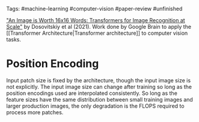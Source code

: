 Tags: #machine-learning #computer-vision #paper-review #unfinished 

["An Image is Worth 16x16 Words: Transformers for Image Recognition at Scale"](https://arxiv.org/abs/2010.11929v2) by Dosovitskiy et al (2021).  Work done by Google Brain to apply the [[Transformer Architecture|Transformer architecture]] to computer vision tasks.

# Position Encoding
Input patch size is fixed by the architecture, though the input image size is not explicitly.  The input image size can change after training so long as the position encodings used are interpolated consistently.  So long as the feature sizes have the same distribution between small training images and larger production images, the only degradation is the FLOPS required to process more patches.